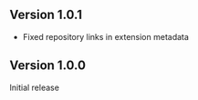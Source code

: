 ## Version 1.0.1

- Fixed repository links in extension metadata

## Version 1.0.0

Initial release
